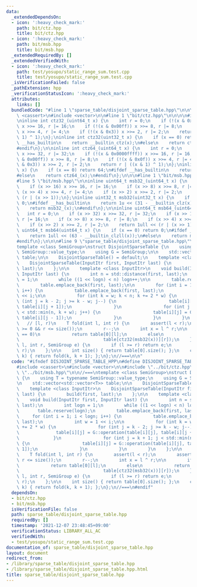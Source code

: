 ```yaml
---
data:
  _extendedDependsOn:
  - icon: ':heavy_check_mark:'
    path: bit/ctz.hpp
    title: bit/ctz.hpp
  - icon: ':heavy_check_mark:'
    path: bit/msb.hpp
    title: bit/msb.hpp
  _extendedRequiredBy: []
  _extendedVerifiedWith:
  - icon: ':heavy_check_mark:'
    path: test/yosupo/static_range_sum.test.cpp
    title: test/yosupo/static_range_sum.test.cpp
  _isVerificationFailed: false
  _pathExtension: hpp
  _verificationStatusIcon: ':heavy_check_mark:'
  attributes:
    links: []
  bundledCode: "#line 1 \"sparse_table/disjoint_sparse_table.hpp\"\n\n\n\n#include\
    \ <cassert>\n#include <vector>\n\n#line 1 \"bit/ctz.hpp\"\n\n\n\n#include <cstdint>\n\
    \ninline int ctz32_(uint64_t x) {\n    int r = 0;\n    if (!(x & 0x0000ffff))\
    \ x >>= 16, r |= 16;\n    if (!(x & 0x00ff)) x >>= 8, r |= 8;\n    if (!(x & 0x0f))\
    \ x >>= 4, r |= 4;\n    if (!(x & 0x3)) x >>= 2, r |= 2;\n    return r | ((x &\
    \ 1) ^ 1);\n};\ninline int ctz32(uint32_t x) {\n    if (x == 0) return 32;\n#ifdef\
    \ __has_builtin\n    return __builtin_ctz(x);\n#else\n    return ctz32_(x);\n\
    #endif\n};\n\ninline int ctz64_(uint64_t x) {\n    int r = 0;\n    if (!(x & 0x00000000ffffffff))\
    \ x >>= 32, r |= 32;\n    if (!(x & 0x0000ffff)) x >>= 16, r |= 16;\n    if (!(x\
    \ & 0x00ff)) x >>= 8, r |= 8;\n    if (!(x & 0x0f)) x >>= 4, r |= 4;\n    if (!(x\
    \ & 0x3)) x >>= 2, r |= 2;\n    return r | ((x & 1) ^ 1);\n};\ninline int ctz64(uint64_t\
    \ x) {\n    if (x == 0) return 64;\n#ifdef __has_builtin\n    return __builtin_ctzll(x);\n\
    #else\n    return ctz64_(x);\n#endif\n};\n\n\n#line 1 \"bit/msb.hpp\"\n\n\n\n\
    #line 5 \"bit/msb.hpp\"\n\ninline uint64_t msb32_(uint64_t x) {\n    int r = 0;\n\
    \    if (x >> 16) x >>= 16, r |= 16;\n    if (x >> 8) x >>= 8, r |= 8;\n    if\
    \ (x >> 4) x >>= 4, r |= 4;\n    if (x >> 2) x >>= 2, r |= 2;\n    return 1u <<\
    \ (r | (x >> 1));\n};\ninline uint32_t msb32(uint32_t x) {\n    if (x == 0) return\
    \ 0;\n#ifdef __has_builtin\n    return 1u << (31 - __builtin_clz(x));\n#else\n\
    \    return msb32_(x);\n#endif\n};\n\ninline uint64_t msb64_(uint64_t x) {\n \
    \   int r = 0;\n    if (x >> 32) x >>= 32, r |= 32;\n    if (x >> 16) x >>= 16,\
    \ r |= 16;\n    if (x >> 8) x >>= 8, r |= 8;\n    if (x >> 4) x >>= 4, r |= 4;\n\
    \    if (x >> 2) x >>= 2, r |= 2;\n    return 1ull << (r | (x >> 1));\n};\ninline\
    \ uint64_t msb64(uint64_t x) {\n    if (x == 0) return 0;\n#ifdef __has_builtin\n\
    \    return 1ull << (63 - __builtin_clzll(x));\n#else\n    return msb64_(x);\n\
    #endif\n};\n\n\n#line 9 \"sparse_table/disjoint_sparse_table.hpp\"\n\n//===\n\
    template <class SemiGroup>\nstruct DisjointSparseTable {\n    using T = typename\
    \ SemiGroup::value_type;\n    using G = SemiGroup;\n\n    std::vector<std::vector<T>>\
    \ table;\n\n    DisjointSparseTable() = default;\n    template <class InputItr>\n\
    \    DisjointSparseTable(InputItr first, InputItr last) {\n        build(first,\
    \ last);\n    };\n\n    template <class InputItr>\n    void build(InputItr first,\
    \ InputItr last) {\n        int n = std::distance(first, last);\n        int logn\
    \ = 1;\n        while ((1 << logn) < n) logn++;\n\n        table.reserve(logn);\n\
    \        table.emplace_back(first, last);\n\n        for (int i = 1; i < logn;\
    \ i++) {\n            table.emplace_back(first, last);\n            int w = 1\
    \ << i;\n\n            for (int k = w; k < n; k += 2 * w) {\n                for\
    \ (int j = k - 2; j >= k - w; j--) {\n                    table[i][j] = G::operation(table[i][j],\
    \ table[i][j + 1]);\n                }\n                for (int j = k + 1; j\
    \ < std::min(n, k + w); j++) {\n                    table[i][j] = G::operation(table[i][j],\
    \ table[i][j - 1]);\n                }\n            }\n        }\n    };\n\n \
    \   // [l, r)\n    T fold(int l, int r) {\n        assert(l < r);\n        assert(l\
    \ >= 0 && r <= size());\n        r--;\n        int x = l ^ r;\n\n        if (x\
    \ == 0)\n            return table[0][l];\n        else\n            return G::operation(table[ctz32(msb32(x))][l],\n\
    \                                table[ctz32(msb32(x))][r]);\n    };\n    T fold(int\
    \ l, int r, SemiGroup e) {\n        if (l >= r) return e;\n        return fold(l,\
    \ r);\n    };\n\n    int size() { return table[0].size(); };\n    const T operator[](int\
    \ k) { return fold(k, k + 1); };\n};\n//===\n\n"
  code: "#ifndef DISJOINT_SPARSE_TABLE_HPP\n#define DISJOINT_SPARSE_TABLE_HPP\n\n\
    #include <cassert>\n#include <vector>\n\n#include \"../bit/ctz.hpp\"\n#include\
    \ \"../bit/msb.hpp\"\n\n//===\ntemplate <class SemiGroup>\nstruct DisjointSparseTable\
    \ {\n    using T = typename SemiGroup::value_type;\n    using G = SemiGroup;\n\
    \n    std::vector<std::vector<T>> table;\n\n    DisjointSparseTable() = default;\n\
    \    template <class InputItr>\n    DisjointSparseTable(InputItr first, InputItr\
    \ last) {\n        build(first, last);\n    };\n\n    template <class InputItr>\n\
    \    void build(InputItr first, InputItr last) {\n        int n = std::distance(first,\
    \ last);\n        int logn = 1;\n        while ((1 << logn) < n) logn++;\n\n \
    \       table.reserve(logn);\n        table.emplace_back(first, last);\n\n   \
    \     for (int i = 1; i < logn; i++) {\n            table.emplace_back(first,\
    \ last);\n            int w = 1 << i;\n\n            for (int k = w; k < n; k\
    \ += 2 * w) {\n                for (int j = k - 2; j >= k - w; j--) {\n      \
    \              table[i][j] = G::operation(table[i][j], table[i][j + 1]);\n   \
    \             }\n                for (int j = k + 1; j < std::min(n, k + w); j++)\
    \ {\n                    table[i][j] = G::operation(table[i][j], table[i][j -\
    \ 1]);\n                }\n            }\n        }\n    };\n\n    // [l, r)\n\
    \    T fold(int l, int r) {\n        assert(l < r);\n        assert(l >= 0 &&\
    \ r <= size());\n        r--;\n        int x = l ^ r;\n\n        if (x == 0)\n\
    \            return table[0][l];\n        else\n            return G::operation(table[ctz32(msb32(x))][l],\n\
    \                                table[ctz32(msb32(x))][r]);\n    };\n    T fold(int\
    \ l, int r, SemiGroup e) {\n        if (l >= r) return e;\n        return fold(l,\
    \ r);\n    };\n\n    int size() { return table[0].size(); };\n    const T operator[](int\
    \ k) { return fold(k, k + 1); };\n};\n//===\n#endif"
  dependsOn:
  - bit/ctz.hpp
  - bit/msb.hpp
  isVerificationFile: false
  path: sparse_table/disjoint_sparse_table.hpp
  requiredBy: []
  timestamp: '2021-12-07 23:48:45+09:00'
  verificationStatus: LIBRARY_ALL_AC
  verifiedWith:
  - test/yosupo/static_range_sum.test.cpp
documentation_of: sparse_table/disjoint_sparse_table.hpp
layout: document
redirect_from:
- /library/sparse_table/disjoint_sparse_table.hpp
- /library/sparse_table/disjoint_sparse_table.hpp.html
title: sparse_table/disjoint_sparse_table.hpp
---
```

